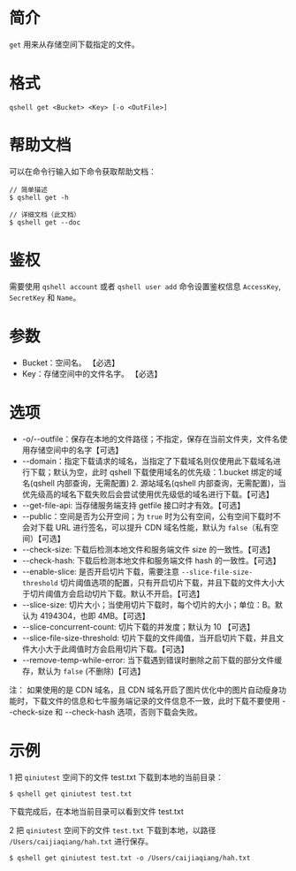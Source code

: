 # 简介
`get` 用来从存储空间下载指定的文件。

# 格式
```
qshell get <Bucket> <Key> [-o <OutFile>]
``` 

# 帮助文档
可以在命令行输入如下命令获取帮助文档：
```
// 简单描述
$ qshell get -h 

// 详细文档（此文档）
$ qshell get --doc
```

# 鉴权
需要使用 `qshell account` 或者 `qshell user add` 命令设置鉴权信息 `AccessKey`, `SecretKey` 和 `Name`。

# 参数
- Bucket：空间名。 【必选】
- Key：存储空间中的文件名字。 【必选】

# 选项
- -o/--outfile：保存在本地的文件路径；不指定，保存在当前文件夹，文件名使用存储空间中的名字【可选】
- --domain：指定下载请求的域名，当指定了下载域名则仅使用此下载域名进行下载；默认为空，此时 qshell 下载使用域名的优先级：1.bucket 绑定的域名(qshell 内部查询，无需配置) 2. 源站域名(qshell 内部查询，无需配置)，当优先级高的域名下载失败后会尝试使用优先级低的域名进行下载。【可选】
- --get-file-api: 当存储服务端支持 getfile 接口时才有效。【可选】
- --public：空间是否为公开空间；为 `true` 时为公有空间，公有空间下载时不会对下载 URL 进行签名，可以提升 CDN 域名性能，默认为 `false`（私有空间）【可选】
- --check-size: 下载后检测本地文件和服务端文件 size 的一致性。【可选】
- --check-hash: 下载后检测本地文件和服务端文件 hash 的一致性。【可选】
- --enable-slice: 是否开启切片下载，需要注意 `--slice-file-size-threshold` 切片阈值选项的配置，只有开启切片下载，并且下载的文件大小大于切片阈值方会启动切片下载。默认不开启。【可选】
- --slice-size: 切片大小；当使用切片下载时，每个切片的大小；单位：B。默认为 4194304，也即 4MB。【可选】
- --slice-concurrent-count: 切片下载的并发度；默认为 10 【可选】
- --slice-file-size-threshold: 切片下载的文件阈值，当开启切片下载，并且文件大小大于此阈值时方会启用切片下载。【可选】
- --remove-temp-while-error: 当下载遇到错误时删除之前下载的部分文件缓存，默认为 `false` (不删除)【可选】

注：
如果使用的是 CDN 域名，且 CDN 域名开启了图片优化中的图片自动瘦身功能时，下载文件的信息和七牛服务端记录的文件信息不一致，此时下载不要使用 --check-size 和 --check-hash 选项，否则下载会失败。

# 示例
1 把 `qiniutest` 空间下的文件 test.txt 下载到本地的当前目录：
```
$ qshell get qiniutest test.txt
```
下载完成后，在本地当前目录可以看到文件 test.txt

2 把 `qiniutest` 空间下的文件 `test.txt` 下载到本地，以路径 `/Users/caijiaqiang/hah.txt` 进行保存。
```
$ qshell get qiniutest test.txt -o /Users/caijiaqiang/hah.txt
```
